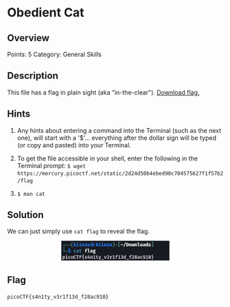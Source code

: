 # Obedient Cat
## Overview
Points: 5
Category: General Skills

## Description
This file has a flag in plain sight (aka "in-the-clear"). 
[Download flag.](./flag)

## Hints

1. Any hints about entering a command into the Terminal (such as the next one), will start with a '$'... everything after the dollar sign will be typed (or copy and pasted) into your Terminal.
2. To get the file accessible in your shell, enter the following in the Terminal prompt: `$ wget https://mercury.picoctf.net/static/2d24d50b4ebed90c704575627f1f57b2/flag`

3.  `$ man cat`

## Solution

We can just simply use `cat flag` to reveal the flag.
<p align=center>
    <img src="./obecat.png" width=50% >
</p>

## Flag

```picoCTF{s4n1ty_v3r1f13d_f28ac910}```